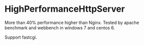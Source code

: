 HighPerformanceHttpServer
=========================
More than 40% performance higher than Nginx.
Tested by apache benchmark and webbench in windows 7 and centos 6.

Support fastcgi.
